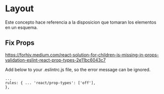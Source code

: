# Layout

Este concepto hace referencia a la disposicion que tomaran los elementos en un esquema.

## Fix Props

https://forhjy.medium.com/react-solution-for-children-is-missing-in-props-validation-eslint-react-prop-types-2e11bc6043c7

Add below to your .eslintrc.js file, so the error message can be ignored.

```
...
rules: { ... 'react/prop-types': ['off'],
},
```
